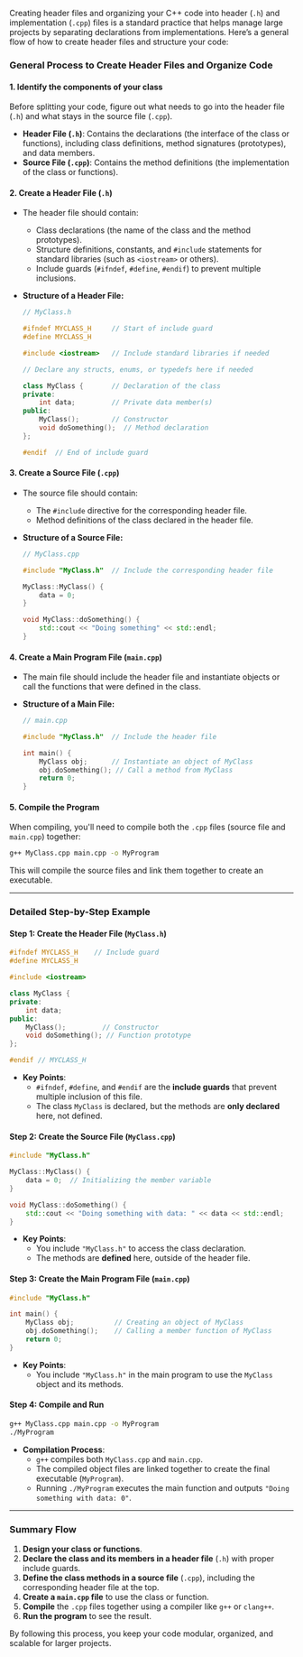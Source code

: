 Creating header files and organizing your C++ code into header (`.h`) and implementation (`.cpp`) files is a standard practice that helps manage large projects by separating declarations from implementations. Here’s a general flow of how to create header files and structure your code:

### General Process to Create Header Files and Organize Code

#### 1. **Identify the components of your class**

Before splitting your code, figure out what needs to go into the header file (`.h`) and what stays in the source file (`.cpp`).

-   **Header File (`.h`)**: Contains the declarations (the interface of the class or functions), including class definitions, method signatures (prototypes), and data members.
-   **Source File (`.cpp`)**: Contains the method definitions (the implementation of the class or functions).

#### 2. **Create a Header File (`.h`)**

-   The header file should contain:

    -   Class declarations (the name of the class and the method prototypes).
    -   Structure definitions, constants, and `#include` statements for standard libraries (such as `<iostream>` or others).
    -   Include guards (`#ifndef`, `#define`, `#endif`) to prevent multiple inclusions.

-   **Structure of a Header File:**

    ```cpp
    // MyClass.h

    #ifndef MYCLASS_H     // Start of include guard
    #define MYCLASS_H

    #include <iostream>   // Include standard libraries if needed

    // Declare any structs, enums, or typedefs here if needed

    class MyClass {       // Declaration of the class
    private:
        int data;         // Private data member(s)
    public:
        MyClass();        // Constructor
        void doSomething();  // Method declaration
    };

    #endif  // End of include guard
    ```

#### 3. **Create a Source File (`.cpp`)**

-   The source file should contain:

    -   The `#include` directive for the corresponding header file.
    -   Method definitions of the class declared in the header file.

-   **Structure of a Source File:**

    ```cpp
    // MyClass.cpp

    #include "MyClass.h"  // Include the corresponding header file

    MyClass::MyClass() {
        data = 0;
    }

    void MyClass::doSomething() {
        std::cout << "Doing something" << std::endl;
    }
    ```

#### 4. **Create a Main Program File (`main.cpp`)**

-   The main file should include the header file and instantiate objects or call the functions that were defined in the class.
-   **Structure of a Main File:**

    ```cpp
    // main.cpp

    #include "MyClass.h"  // Include the header file

    int main() {
        MyClass obj;      // Instantiate an object of MyClass
        obj.doSomething(); // Call a method from MyClass
        return 0;
    }
    ```

#### 5. **Compile the Program**

When compiling, you'll need to compile both the `.cpp` files (source file and `main.cpp`) together:

```bash
g++ MyClass.cpp main.cpp -o MyProgram
```

This will compile the source files and link them together to create an executable.

---

### Detailed Step-by-Step Example

#### Step 1: **Create the Header File (`MyClass.h`)**

```cpp
#ifndef MYCLASS_H    // Include guard
#define MYCLASS_H

#include <iostream>

class MyClass {
private:
    int data;
public:
    MyClass();         // Constructor
    void doSomething(); // Function prototype
};

#endif // MYCLASS_H
```

-   **Key Points**:
    -   `#ifndef`, `#define`, and `#endif` are the **include guards** that prevent multiple inclusion of this file.
    -   The class `MyClass` is declared, but the methods are **only declared** here, not defined.

#### Step 2: **Create the Source File (`MyClass.cpp`)**

```cpp
#include "MyClass.h"

MyClass::MyClass() {
    data = 0;  // Initializing the member variable
}

void MyClass::doSomething() {
    std::cout << "Doing something with data: " << data << std::endl;
}
```

-   **Key Points**:
    -   You include `"MyClass.h"` to access the class declaration.
    -   The methods are **defined** here, outside of the header file.

#### Step 3: **Create the Main Program File (`main.cpp`)**

```cpp
#include "MyClass.h"

int main() {
    MyClass obj;          // Creating an object of MyClass
    obj.doSomething();    // Calling a member function of MyClass
    return 0;
}
```

-   **Key Points**:
    -   You include `"MyClass.h"` in the main program to use the `MyClass` object and its methods.

#### Step 4: **Compile and Run**

```bash
g++ MyClass.cpp main.cpp -o MyProgram
./MyProgram
```

-   **Compilation Process**:
    -   `g++` compiles both `MyClass.cpp` and `main.cpp`.
    -   The compiled object files are linked together to create the final executable (`MyProgram`).
    -   Running `./MyProgram` executes the main function and outputs `"Doing something with data: 0"`.

---

### Summary Flow

1. **Design your class or functions**.
2. **Declare the class and its members in a header file** (`.h`) with proper include guards.
3. **Define the class methods in a source file** (`.cpp`), including the corresponding header file at the top.
4. **Create a `main.cpp` file** to use the class or function.
5. **Compile** the `.cpp` files together using a compiler like `g++` or `clang++`.
6. **Run the program** to see the result.

By following this process, you keep your code modular, organized, and scalable for larger projects.
